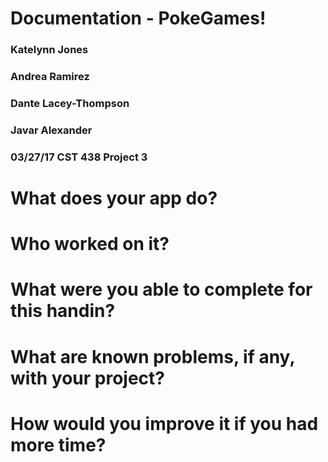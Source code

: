 # Documentation - PokeGames!

### Katelynn Jones
### Andrea Ramirez 
### Dante Lacey-Thompson
### Javar Alexander
### 03/27/17 CST 438 Project 3

# What does your app do?


# Who worked on it?


# What were you able to complete for this handin?


# What are known problems, if any, with your project?



# How would you improve it if you had more time?
